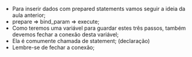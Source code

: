 * Para inserir dados com prepared statements vamos seguir a ideia da aula anterior;
* prepare => bind_param => execute;
* Como teremos uma variável para guardar estes três passos, também devemos fechar a conexão desta variável;
* Ela é comumente chamada de statement; (declaração)
* Lembre-se de fechar a conexão;